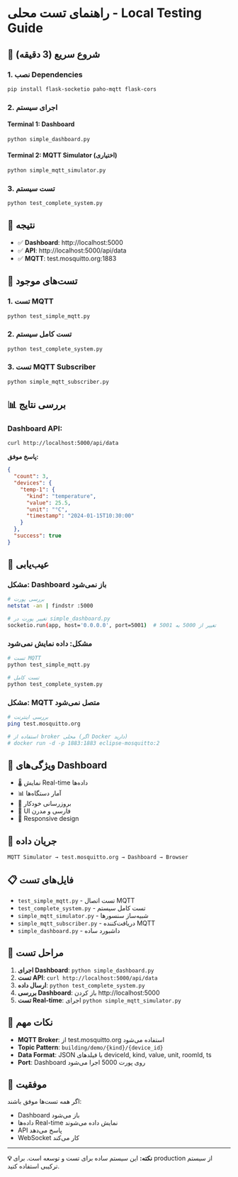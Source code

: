 # راهنمای تست محلی - Local Testing Guide

## 🚀 شروع سریع (3 دقیقه)

### 1. نصب Dependencies
```bash
pip install flask-socketio paho-mqtt flask-cors
```

### 2. اجرای سیستم

#### Terminal 1: Dashboard
```bash
python simple_dashboard.py
```

#### Terminal 2: MQTT Simulator (اختیاری)
```bash
python simple_mqtt_simulator.py
```

### 3. تست سیستم
```bash
python test_complete_system.py
```

## 🎯 نتیجه

- ✅ **Dashboard**: http://localhost:5000
- ✅ **API**: http://localhost:5000/api/data
- ✅ **MQTT**: test.mosquitto.org:1883

## 🧪 تست‌های موجود

### 1. تست MQTT
```bash
python test_simple_mqtt.py
```

### 2. تست کامل سیستم
```bash
python test_complete_system.py
```

### 3. تست MQTT Subscriber
```bash
python simple_mqtt_subscriber.py
```

## 📊 بررسی نتایج

### Dashboard API:
```bash
curl http://localhost:5000/api/data
```

**پاسخ موفق:**
```json
{
  "count": 3,
  "devices": {
    "temp-1": {
      "kind": "temperature",
      "value": 25.5,
      "unit": "°C",
      "timestamp": "2024-01-15T10:30:00"
    }
  },
  "success": true
}
```

## 🔧 عیب‌یابی

### مشکل: Dashboard باز نمی‌شود
```bash
# بررسی پورت
netstat -an | findstr :5000

# تغییر پورت در simple_dashboard.py
socketio.run(app, host='0.0.0.0', port=5001)  # تغییر از 5000 به 5001
```

### مشکل: داده نمایش نمی‌شود
```bash
# تست MQTT
python test_simple_mqtt.py

# تست کامل
python test_complete_system.py
```

### مشکل: MQTT متصل نمی‌شود
```bash
# بررسی اینترنت
ping test.mosquitto.org

# استفاده از broker محلی (اگر Docker دارید)
# docker run -d -p 1883:1883 eclipse-mosquitto:2
```

## 📱 ویژگی‌های Dashboard

- 🌡️ نمایش Real-time داده‌ها
- 📊 آمار دستگاه‌ها
- 🔄 بروزرسانی خودکار
- 🎨 UI فارسی و مدرن
- 📱 Responsive design

## 🔄 جریان داده

```
MQTT Simulator → test.mosquitto.org → Dashboard → Browser
```

## 📋 فایل‌های تست

- `test_simple_mqtt.py` - تست اتصال MQTT
- `test_complete_system.py` - تست کامل سیستم
- `simple_mqtt_simulator.py` - شبیه‌ساز سنسورها
- `simple_mqtt_subscriber.py` - دریافت‌کننده MQTT
- `simple_dashboard.py` - داشبورد ساده

## 🎯 مراحل تست

1. **اجرای Dashboard**: `python simple_dashboard.py`
2. **تست API**: `curl http://localhost:5000/api/data`
3. **ارسال داده**: `python test_complete_system.py`
4. **بررسی Dashboard**: باز کردن http://localhost:5000
5. **تست Real-time**: اجرای `python simple_mqtt_simulator.py`

## 🚨 نکات مهم

- **MQTT Broker**: از test.mosquitto.org استفاده می‌شود
- **Topic Pattern**: `building/demo/{kind}/{device_id}`
- **Data Format**: JSON با فیلدهای deviceId, kind, value, unit, roomId, ts
- **Port**: Dashboard روی پورت 5000 اجرا می‌شود

## 🎉 موفقیت

اگر همه تست‌ها موفق باشند:
- Dashboard باز می‌شود
- داده‌ها Real-time نمایش داده می‌شوند
- API پاسخ می‌دهد
- WebSocket کار می‌کند

---

**💡 نکته:** این سیستم ساده برای تست و توسعه است. برای production از سیستم ترکیبی استفاده کنید.
